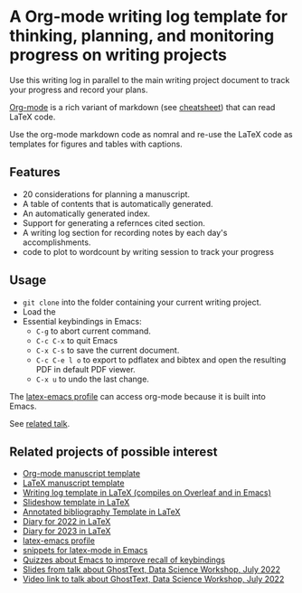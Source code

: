 # A Org-mode writing log template for thinking, planning, and monitoring progress on writing projects 

Use this writing log in parallel to the main writing project document to track your progress and record your plans.

[Org-mode](https://orgmode.org/) is a rich variant of markdown (see [cheatsheet](https://devhints.io/org-mode)) that can read LaTeX code.

Use the org-mode markdown code as nomral and re-use the LaTeX code as templates for figures and tables with captions.


## Features

- 20 considerations for planning a manuscript.
- A table of contents that is automatically generated.
- An automatically generated index.
- Support for generating a refernces cited section.
- A writing log section for recording notes by each day's accomplishments.
- code to plot to wordcount by writing session to track your progress

## Usage

- `git clone` into the folder containing your current writing project.
-  Load the 
- Essential keybindings in Emacs:
  + `C-g` to abort current command.
  + `C-c C-x` to quit Emacs
  + `C-x C-s` to save the current document.
  + `C-c C-e l o` to export to pdflatex and bibtex and open the resulting PDF in default PDF viewer.
  + `C-x u` to undo the last change.

The [latex-emacs profile](https://github.com/MooersLab/latex-emacs) can access org-mode because it is built into Emacs.

See [related talk](https://github.com/MooersLab/BerlinEmacsAugust2022).

## Related projects of possible interest

- [Org-mode manuscript template](https://github.com/MooersLab/manuscriptInOrg)
- [LaTeX manuscript template](https://github.com/MooersLab/manuscriptInLaTeX)
- [Writing log template in LaTeX (compiles on Overleaf and in Emacs)](https://github.com/MooersLab/writingLogTemplate)
- [Slideshow template in LaTeX](https://github.com/MooersLab/slideshowTemplateLaTeX)
- [Annotated bibliography Template in LaTeX](https://github.com/MooersLab/annotatedBibliography)
- [Diary for 2022 in LaTeX](https://github.com/MooersLab/diary2022inLaTeX)
- [Diary for 2023 in LaTeX](https://github.com/MooersLab/diary2023inLaTeX)
- [latex-emacs profile](https://github.com/MooersLab/latex-emacs)
- [snippets for latex-mode in Emacs](https://github.com/MooersLab/snippet-latex-mode)
- [Quizzes about Emacs to improve recall of keybindings](https://github.com/MooersLab/qemacs)
- [Slides from talk about GhostText, Data Science Workshop, July 2022](https://github.com/MooersLab/DSW22ghosttext)
- [Video link to talk about GhostText, Data Science Workshop, July 2022](https://mediasite.ouhsc.edu/Mediasite/Channel/python/watch/4da0872f028c4255ae12935655e911321d)
